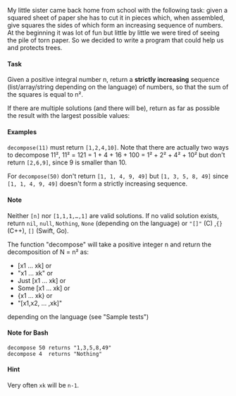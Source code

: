 My little sister came back home from school with the following task:
given a squared sheet of paper she has to cut it in pieces
which, when assembled, give squares the sides of which form
an increasing sequence of numbers.
At the beginning it was lot of fun but little by little we were tired of seeing the pile of torn paper.
So we decided to write a program that could help us and protects trees.

#### Task

Given a positive integral number n, return a **strictly increasing** sequence (list/array/string depending on the language) of numbers, so that the sum of the squares is equal to n².

If there are multiple solutions (and there will be), return as far as possible the result with the largest possible values:

#### Examples

`decompose(11)` must return `[1,2,4,10]`. Note that there are actually two ways to decompose 11²,
11² = 121 = 1 + 4 + 16 + 100 = 1² + 2² + 4² + 10² but don't return `[2,6,9]`, since 9 is smaller than 10.

For `decompose(50)` don't return `[1, 1, 4, 9, 49]` but `[1, 3, 5, 8, 49]` since `[1, 1, 4, 9, 49]`
doesn't form a strictly increasing sequence.

#### Note
Neither `[n]` nor `[1,1,1,…,1]` are valid solutions. If no valid solution exists, return `nil`, `null`, `Nothing`, `None` (depending on the language) or `"[]"` (C) ,`{}` (C++), `[]` (Swift, Go).

The function "decompose" will take a positive integer n 
and return the decomposition of N = n² as:

- [x1 ... xk]
or
- "x1 ... xk"
or
- Just [x1 ... xk]
or
- Some [x1 ... xk]
or
- {x1 ... xk}
or
- "[x1,x2, ... ,xk]"

depending on the language (see "Sample tests")

#### Note for Bash
```
decompose 50 returns "1,3,5,8,49"
decompose 4  returns "Nothing"
```
#### Hint

Very often `xk` will be `n-1`.
